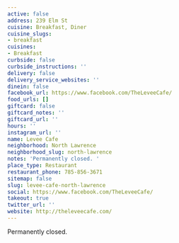 ```yaml
---
active: false
address: 239 Elm St
cuisine: Breakfast, Diner
cuisine_slugs:
- breakfast
cuisines:
- Breakfast
curbside: false
curbside_instructions: ''
delivery: false
delivery_service_websites: ''
dinein: false
facebook_url: https://www.facebook.com/TheLeveeCafe/
food_urls: []
giftcard: false
giftcard_notes: ''
giftcard_url: ''
hours: ''
instagram_url: ''
name: Levee Cafe
neighborhood: North Lawrence
neighborhood_slug: north-lawrence
notes: 'Permanently closed. '
place_type: Restaurant
restaurant_phone: 785-856-3671
sitemap: false
slug: levee-cafe-north-lawrence
social: https://www.facebook.com/TheLeveeCafe/
takeout: true
twitter_url: ''
website: http://theleveecafe.com/
---
```


Permanently closed.